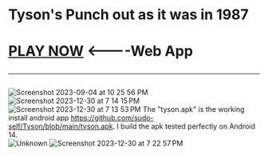 # Tyson's Punch out as it was in 1987 
# <a href="https://tyson.jessejesse.com">PLAY NOW</a> <----Web App<hr>
![Screenshot 2023-09-04 at 10 25 56 PM](https://github.com/sudo-self/Tyson/assets/119916323/a9422ad7-e3df-46be-94e2-c9a29ceb5fe7)
![Screenshot 2023-12-30 at 7 14 15 PM](https://github.com/sudo-self/Tyson/assets/119916323/9de50b24-362f-4e51-b23f-ce2d1afa6bdc)
![Screenshot 2023-12-30 at 7 13 53 PM](https://github.com/sudo-self/Tyson/assets/119916323/74c96a82-4035-418f-9273-ee9289c64789)
The "tyson.apk" is the working install android app
https://github.com/sudo-self/Tyson/blob/main/tyson.apk. I build the apk tested perfectly on Android 14.<br>
![Unknown](https://github.com/sudo-self/Tyson/assets/119916323/71613b59-116c-47e5-a5e1-e83fc1211120)
![Screenshot 2023-12-30 at 7 22 57 PM](https://github.com/sudo-self/Tyson/assets/119916323/049d2173-4853-40e6-975c-c6f989c660a6)
